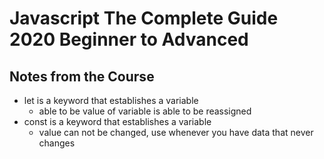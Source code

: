 # Javascript The Complete Guide 2020 Beginner to Advanced

## Notes from the Course

- let is a keyword that establishes a variable
  - able to be value of variable is able to be reassigned
- const is a keyword that establishes a variable 
  - value can not be changed, use whenever you have data that never changes
